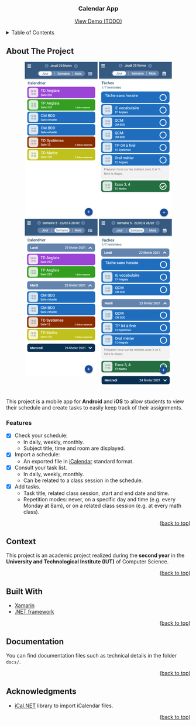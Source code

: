 <div id="top"></div>

<!-- PROJECT LOGO -->
<br />
<div align="center">
  <h3 align="center">Calendar App</h3>
  <p align="center">
    <a href="#">View Demo (TODO)</a>
  </p>
</div>

<!-- TABLE OF CONTENTS -->
<details>
  <summary>Table of Contents</summary>
  <ol>
    <li><a href="#about-the-project">About The Project</a></li>
    <li><a href="#context">Context</a></li>
    <li><a href="#built-with">Built With</a></li>
    <li><a href="#documentation">Documentation</a></li>
    <li><a href="#acknowledgments">Acknowledgments</a></li>
  </ol>
</details>

<!-- ABOUT THE PROJECT -->
## About The Project

<div align="center">
  <img align="top" src="imgs/daily-schedule.png">
  <img align="top" src="imgs/daily-task-list.png">
  <img align="top" src="imgs/weekly-schedule.png">
  <img align="top" src="imgs/weekly-task-list.png">
</div>
<br />

This project is a mobile app for **Android** and **iOS** to allow students to view their schedule and create tasks to easily keep track of their assignments.

### Features

- [x] Check your schedule:  
  - In daily, weekly, monthly.
  - Subject title, time and room are displayed.
- [x] Import a schedule:  
  - An exported file in [iCalendar](https://icalendar.org/) standard format.
- [x] Consult your task list.
  - In daily, weekly, monthly.
  - Can be related to a class session in the schedule.
- [x] Add tasks.
  - Task title, related class session, start and end date and time.
  - Repetition modes: never, on a specific day and time (e.g. every Monday at 8am), or on a related class session (e.g. at every math class).

<p align="right">(<a href="#top">back to top</a>)</p>

<!-- CONTEXT -->
## Context

This project is an academic project realized during the **second year** in the **University and Technological Institute (IUT)** of Computer Science.

<p align="right">(<a href="#top">back to top</a>)</p>

## Built With

- [Xamarin](https://docs.microsoft.com/xamarin/get-started/what-is-xamarin)
- [.NET framework](https://docs.microsoft.com/dotnet/)

<p align="right">(<a href="#top">back to top</a>)</p>

<!-- DOCUMENTATION -->
## Documentation

You can find documentation files such as technical details in the folder `docs/`.

<p align="right">(<a href="#top">back to top</a>)</p>

<!-- ACKNOWLEDGMENTS -->
## Acknowledgments

* [iCal.NET](https://github.com/rianjs/ical.net) library to import iCalendar files.

<p align="right">(<a href="#top">back to top</a>)</p>
